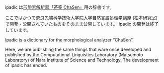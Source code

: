 ipadic は[形態素解析器「茶筌 ChaSen」](https://github.com/kazuma-t/chasen)用の辞書です。

ここではかつて奈良先端科学技術大学院大学自然言語処理学講座 (松本研究室) で開発・公開されていたものをそのまま公開しています。
ipadic の開発は終了しています。

Ipadic is a dictionary for the morphological analyzer “ChaSen”.

Here, we are publishing the same things that ware once developed and published by the Computational Linguistics Laboratory (Matsumoto Laboratory) of Nara Institute of Science and Technology.
The development of ipadic has ended.
